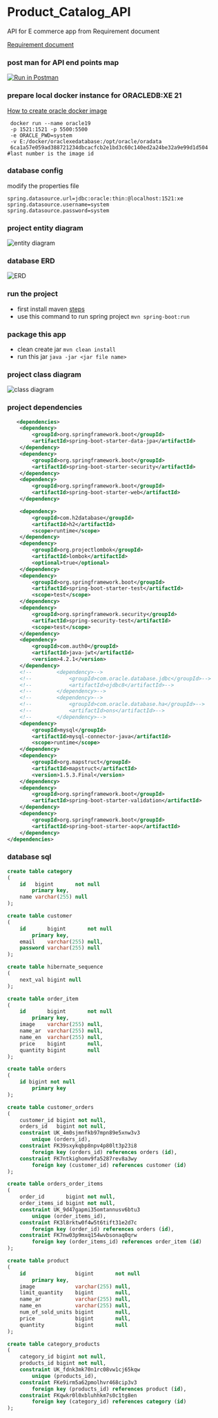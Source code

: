 # Product_Catalog_API

API for E commerce app from Requirement document

[Requirement document](./requirements.md)


### post man for API end points map
[![Run in Postman](https://run.pstmn.io/button.svg)](https://app.getpostman.com/run-collection/30ef984c008334ca9696?action=collection%2Fimport)


### prepare local docker instance for ORACLEDB:XE 21

[How to create oracle docker image](https://github.com/oracle/docker-images/tree/main/OracleDatabase/SingleInstance)

```shell
 docker run --name oracle19 
 -p 1521:1521 -p 5500:5500 
 -e ORACLE_PWD=system 
 -v E:/docker/oraclexedatabase:/opt/oracle/oradata 
 6ca1a57e059ad388721234dbcacfcb2e1bd3c60c140ed2a24be32a9e99d1d504
#last number is the image id 
```
### database config 
modify the properties file

```properties
spring.datasource.url=jdbc:oracle:thin:@localhost:1521:xe
spring.datasource.username=system
spring.datasource.password=system
```
### project entity diagram

![entity diagram](./images/entity%20diagram.png)

### database ERD

![ERD](./images/product_catalog_api@localhost.png)

### run the project

- first install maven [steps](https://maven.apache.org/install.html)
- use this command to run spring project `mvn spring-boot:run`

### package this app

- clean create jar `mvn clean install`
- run this jar `java -jar <jar file name>`

### project class diagram

![class diagram](./images/product_catalog_api_class_diagram.png)

### project dependencies

```xml
   <dependencies>
    <dependency>
        <groupId>org.springframework.boot</groupId>
        <artifactId>spring-boot-starter-data-jpa</artifactId>
    </dependency>
    <dependency>
        <groupId>org.springframework.boot</groupId>
        <artifactId>spring-boot-starter-security</artifactId>
    </dependency>
    <dependency>
        <groupId>org.springframework.boot</groupId>
        <artifactId>spring-boot-starter-web</artifactId>
    </dependency>

    <dependency>
        <groupId>com.h2database</groupId>
        <artifactId>h2</artifactId>
        <scope>runtime</scope>
    </dependency>
    <dependency>
        <groupId>org.projectlombok</groupId>
        <artifactId>lombok</artifactId>
        <optional>true</optional>
    </dependency>
    <dependency>
        <groupId>org.springframework.boot</groupId>
        <artifactId>spring-boot-starter-test</artifactId>
        <scope>test</scope>
    </dependency>
    <dependency>
        <groupId>org.springframework.security</groupId>
        <artifactId>spring-security-test</artifactId>
        <scope>test</scope>
    </dependency>
    <dependency>
        <groupId>com.auth0</groupId>
        <artifactId>java-jwt</artifactId>
        <version>4.2.1</version>
    </dependency>
    <!--        <dependency>-->
    <!--            <groupId>com.oracle.database.jdbc</groupId>-->
    <!--            <artifactId>ojdbc8</artifactId>-->
    <!--        </dependency>-->
    <!--        <dependency>-->
    <!--            <groupId>com.oracle.database.ha</groupId>-->
    <!--            <artifactId>ons</artifactId>-->
    <!--        </dependency>-->
    <dependency>
        <groupId>mysql</groupId>
        <artifactId>mysql-connector-java</artifactId>
        <scope>runtime</scope>
    </dependency>
    <dependency>
        <groupId>org.mapstruct</groupId>
        <artifactId>mapstruct</artifactId>
        <version>1.5.3.Final</version>
    </dependency>
    <dependency>
        <groupId>org.springframework.boot</groupId>
        <artifactId>spring-boot-starter-validation</artifactId>
    </dependency>
    <dependency>
        <groupId>org.springframework.boot</groupId>
        <artifactId>spring-boot-starter-aop</artifactId>
    </dependency>
</dependencies>
```

### database sql 

```sql
create table category
(
    id   bigint       not null
        primary key,
    name varchar(255) null
);

create table customer
(
    id       bigint       not null
        primary key,
    email    varchar(255) null,
    password varchar(255) null
);

create table hibernate_sequence
(
    next_val bigint null
);

create table order_item
(
    id       bigint       not null
        primary key,
    image    varchar(255) null,
    name_ar  varchar(255) null,
    name_en  varchar(255) null,
    price    bigint       null,
    quantity bigint       null
);

create table orders
(
    id bigint not null
        primary key
);

create table customer_orders
(
    customer_id bigint not null,
    orders_id   bigint not null,
    constraint UK_4m0sjmnfkb97mpn89e5xnw3v3
        unique (orders_id),
    constraint FK39sxykqbp8npv4p80lt3p23i8
        foreign key (orders_id) references orders (id),
    constraint FK7ntkighomv9fa5287rev8a3wy
        foreign key (customer_id) references customer (id)
);

create table orders_order_items
(
    order_id       bigint not null,
    order_items_id bigint not null,
    constraint UK_9d47gapmi35omtannusv6btu3
        unique (order_items_id),
    constraint FK3l8rktw0f4w5t6tift31e2d7c
        foreign key (order_id) references orders (id),
    constraint FK7nw03p9mxq154wvbsonaq0qrw
        foreign key (order_items_id) references order_item (id)
);

create table product
(
    id                bigint       not null
        primary key,
    image             varchar(255) null,
    limit_quantity    bigint       null,
    name_ar           varchar(255) null,
    name_en           varchar(255) null,
    num_of_sold_units bigint       null,
    price             bigint       null,
    quantity          bigint       null
);

create table category_products
(
    category_id bigint not null,
    products_id bigint not null,
    constraint UK_fdnk3mk70n1rc08vw1cj65kqw
        unique (products_id),
    constraint FKe9irm5a62pmolhvr468cip3v3
        foreign key (products_id) references product (id),
    constraint FKqwkr0l0xbluhhkm7s0c1tg8en
        foreign key (category_id) references category (id)
);


```